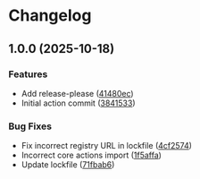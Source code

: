 # Changelog

## 1.0.0 (2025-10-18)


### Features

* Add release-please ([41480ec](https://github.com/benhodgson87/release-please-detect-major-action/commit/41480ec2c98e7b4ac4b705b396df2c1bf474b151))
* Initial action commit ([3841533](https://github.com/benhodgson87/release-please-detect-major-action/commit/38415335d097b48f1b39bb2d1766b39a11e8f4db))


### Bug Fixes

* Fix incorrect registry URL in lockfile ([4cf2574](https://github.com/benhodgson87/release-please-detect-major-action/commit/4cf25746414316d0352c991aea068f73eea7f20d))
* Incorrect core actions import ([1f5affa](https://github.com/benhodgson87/release-please-detect-major-action/commit/1f5affa9e0a58ad9d9567ac3535562075181e171))
* Update lockfile ([71fbab6](https://github.com/benhodgson87/release-please-detect-major-action/commit/71fbab6558012d378688ce9287f8f76553a586fc))
